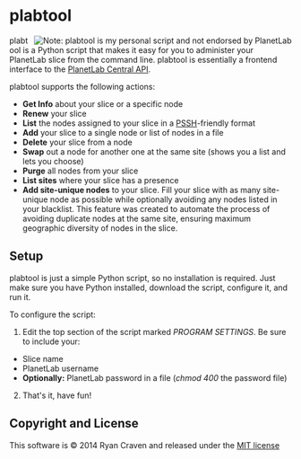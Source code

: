 # plabtool

<img src="http://codeen.cs.princeton.edu/PlanetLab_logo1.jpg" alt="Note: plabtool is my personal script and not endorsed by PlanetLab" title="Note: plabtool is my personal script and not endorsed by PlanetLab" align="right">

plabtool is a Python script that makes it easy for you to administer your PlanetLab slice from the command line.  plabtool is essentially a frontend interface to the [PlanetLab Central API].

plabtool supports the following actions:

- **Get Info** about your slice or a specific node
- **Renew** your slice
- **List** the nodes assigned to your slice in a [PSSH]-friendly format
- **Add** your slice to a single node or list of nodes in a file
- **Delete** your slice from a node
- **Swap** out a node for another one at the same site (shows you a list and lets you choose)
- **Purge** all nodes from your slice
- **List sites** where your slice has a presence
- **Add site-unique nodes** to your slice.  Fill your slice with as many site-unique node as possible while optionally avoiding any nodes listed in your blacklist.  This feature was created to automate the process of avoiding duplicate nodes at the same site, ensuring maximum geographic diversity of nodes in the slice.

## Setup
plabtool is just a simple Python script, so no installation is required.  Just make sure you have Python installed, download the script, configure it, and run it.

To configure the script:

1. Edit the top section of the script marked *PROGRAM SETTINGS*.  Be sure to include your:
  * Slice name
  * PlanetLab username
  * **Optionally:** PlanetLab password in a file (*chmod 400* the password file)
2. That's it, have fun!

## Copyright and License
This software is &copy; 2014 Ryan Craven and released under the [MIT license]

[PlanetLab Central API]: https://www.planet-lab.org/doc/plc_api
[PSSH]: https://code.google.com/p/parallel-ssh/
[MIT license]: http://choosealicense.com/licenses/mit/
